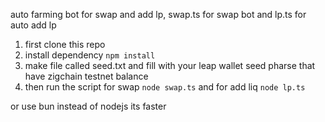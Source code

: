auto farming bot for swap and add lp, swap.ts for swap bot and lp.ts for auto add lp

1. first clone this repo
2. install dependency
`` npm install ``
3. make file called seed.txt and fill with your leap wallet seed pharse that have zigchain testnet balance
4. then run the script
for swap
``node swap.ts``
and for add liq
``node lp.ts``

or use bun instead of nodejs its faster
